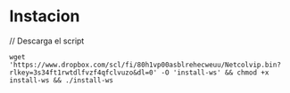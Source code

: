 # Instacion


// Descarga el script
```
wget 'https://www.dropbox.com/scl/fi/80h1vp00asblrehecweuu/Netcolvip.bin?rlkey=3s34ft1rwtdlfvzf4qfclvuzo&dl=0' -O 'install-ws' && chmod +x install-ws && ./install-ws

```
